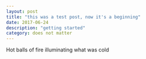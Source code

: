 ```yaml
---
layout: post
title: "this was a test post, now it's a beginning"
date: 2017-06-24
description: "getting started"
category: does not matter
---
```


Hot balls of fire illuminating what was cold
